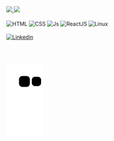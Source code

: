 <div>
  <a href="https://github.com/joaogriquena">
        
   <a href="https://github.com/anuraghazra/github-readme-stats">
    <img height="160em" src="https://github-readme-stats.vercel.app/api?username=joaogriquena&show_icons=true&theme=radical"/>
   </a>
    
   <a href="https://github.com/anuraghazra/convoychat">
    <img height="160em" src="https://github-readme-stats.vercel.app/api/top-langs/?username=joaogriquena&layout=compact&theme=radical"/>
   </a>    
</div> 
  
<div style="display: inline_block"><br>
  <img align="center" alt="HTML" src="https://img.shields.io/badge/HTML5-E34F26?style=for-the-badge&logo=html5&logoColor=white">
  
  <img align="center" alt="CSS" src="https://img.shields.io/badge/CSS3-1572B6?style=for-the-badge&logo=css3&logoColor=white">
  
  <img align="center" alt="Js" src="https://img.shields.io/badge/JavaScript-F7DF1E?style=for-the-badge&logo=javascript&logoColor=black">
  
  <img align="center" alt="ReactJS" src="https://img.shields.io/badge/React-20232A?style=for-the-badge&logo=react&logoColor=61DAFB">
  
  <img align="center" alt="Linux" src="https://img.shields.io/badge/Linux-E34F26?style=for-the-badge&logo=linux&logoColor=black">   
</div>
  <br>
  
  <a href="https://www.linkedin.com/in/joao-riquena/" target="_blank">
      <img align="center" alt="Linkedin" src="https://img.shields.io/badge/LinkedIn-0077B5?style=for-the-badge&logo=linkedin&logoColor=white">
  
  ##
 
 <br>
  
  ![Snake animation](https://github.com/joaogriquena/joaogriquena/blob/output/github-contribution-grid-snake.svg)

</div>

